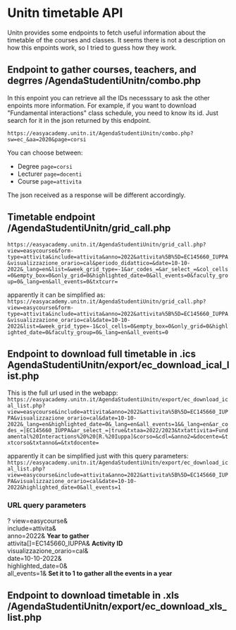# Unitn timetable API
Unitn provides some endpoints to fetch useful information about the timetable of the courses and classes. It seems there is not a description on how this enpoints work, so I tried to guess how they work.

## Endpoint to gather courses, teachers, and degrres /AgendaStudentiUnitn/combo.php
In this enpoint you can retrieve all the IDs necesssary to ask the other enpoints more information.
For example, if you want to download "Fundamental interactions" class schedule, you need to know its id. Just search for it in the json returned by this endpoint.

`https://easyacademy.unitn.it/AgendaStudentiUnitn/combo.php?sw=ec_&aa=2020&page=corsi`

You can choose between:
- Degree `page=corsi`
- Lecturer `page=docenti`
- Course `page=attivita`

The json received as a response will be different accordingly.

## Timetable endpoint /AgendaStudentiUnitn/grid_call.php
`https://easyacademy.unitn.it/AgendaStudentiUnitn/grid_call.php?view=easycourse&form-type=attivita&include=attivita&anno=2022&attivita%5B%5D=EC145660_IUPPA&visualizzazione_orario=cal&periodo_didattico=&date=10-10-2022&_lang=en&list=&week_grid_type=-1&ar_codes_=&ar_select_=&col_cells=0&empty_box=0&only_grid=0&highlighted_date=0&all_events=0&faculty_group=0&_lang=en&all_events=0&txtcurr=`

apparently it can be simplified as:
`https://easyacademy.unitn.it/AgendaStudentiUnitn/grid_call.php?view=easycourse&form-type=attivita&include=attivita&anno=2022&attivita%5B%5D=EC145660_IUPPA&visualizzazione_orario=cal&date=10-10-2022&list=&week_grid_type=-1&col_cells=0&empty_box=0&only_grid=0&highlighted_date=0&faculty_group=0&_lang=en&all_events=0`


## Endpoint to download full timetable in .ics AgendaStudentiUnitn/export/ec_download_ical_list.php
This is the full url used in the webapp:
`https://easyacademy.unitn.it/AgendaStudentiUnitn/export/ec_download_ical_list.php?view=easycourse&include=attivita&anno=2022&attivita%5B%5D=EC145660_IUPPA&visualizzazione_orario=cal&date=10-10-2022&_lang=en&highlighted_date=0&_lang=en&all_events=1&&_lang=en&ar_codes_=|EC145660_IUPPA&ar_select_=|true&txtaa=2022/2023&txtattivita=Fundamental%20Interactions%20%20[R.%20Iuppa]&corso=&cdl=&anno2=&docente=&txtcorso&txtanno&=&txtdocente=`
<br>

apparently it can be simplified just with this query parameters:
`https://easyacademy.unitn.it/AgendaStudentiUnitn/export/ec_download_ical_list.php?view=easycourse&include=attivita&anno=2022&attivita%5B%5D=EC145660_IUPPA&visualizzazione_orario=cal&date=10-10-2022&highlighted_date=0&all_events=1`
<br>

### URL query parameters
?
view=easycourse&<br>
include=attivita&<br>
anno=2022& **Year to gather**<br> 
attivita[]=EC145660_IUPPA& **Activity ID** <br> 
visualizzazione_orario=cal&<br>
date=10-10-2022&<br>
highlighted_date=0&<br>
all_events=1& **Set it to 1 to gather all the events in a year**

## Endpoint to download timetable in .xls /AgendaStudentiUnitn/export/ec_download_xls_list.php